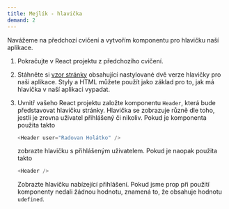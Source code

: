 ```yaml
---
title: Mejlík - hlavička
demand: 2
---
```


Navážeme na předchozí cvičení a vytvořím komponentu pro hlavičku naší aplikace.

1. Pokračujte v React projektu z předchozího cvičení.
1. Stáhněte si [vzor stránky](assets/mejlik-hlavicka-zadani.zip) obsahující nastylované dvě verze hlavičky pro naši aplikace. Styly a HTML můžete použít jako základ pro to, jak má hlavička v naší aplikaci vypadat.
1. Uvnitř vašeho React projektu založte komponentu `Header`, která bude představovat hlavičku stránky. Hlavička se zobrazuje různě dle toho, jestli je zrovna uživatel přihlášený či nikoliv. Pokud je komponenta použita takto

   ```js
   <Header user="Radovan Holátko" />
   ```

   zobrazte hlavičku s přihlášeným uživatelem. Pokud je naopak použita takto

   ```js
   <Header />
   ```

   Zobrazte hlavičku nabízející přihlášení. Pokud jsme prop při použití komponenty nedali žádnou hodnotu, znamená to, že obsahuje hodnotu `udefined`.
